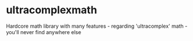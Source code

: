 # ultracomplexmath
Hardcore math library with many features - regarding 'ultracomplex' math - you'll never find anywhere else

